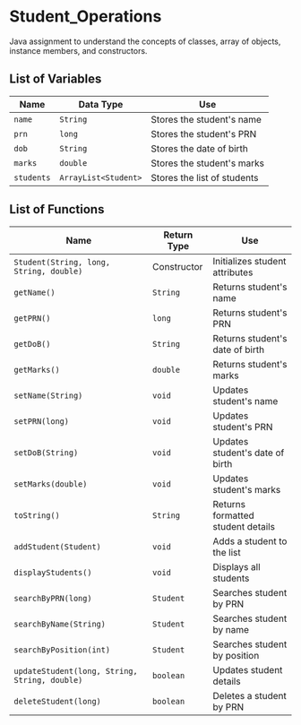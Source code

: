# Student_Operations
Java assignment to understand the concepts of classes, array of objects, instance members, and constructors.

## List of Variables

| Name     | Data Type         | Use                         |
|----------|------------------|-----------------------------|
| `name`   | `String`         | Stores the student's name  |
| `prn`    | `long`           | Stores the student's PRN   |
| `dob`    | `String`         | Stores the date of birth   |
| `marks`  | `double`         | Stores the student's marks |
| `students` | `ArrayList<Student>` | Stores the list of students |

## List of Functions

| Name                | Return Type  | Use                                  |
|---------------------|-------------|--------------------------------------|
| `Student(String, long, String, double)` | Constructor | Initializes student attributes |
| `getName()`        | `String`     | Returns student's name              |
| `getPRN()`         | `long`       | Returns student's PRN               |
| `getDoB()`         | `String`     | Returns student's date of birth     |
| `getMarks()`       | `double`     | Returns student's marks             |
| `setName(String)`  | `void`       | Updates student's name              |
| `setPRN(long)`     | `void`       | Updates student's PRN               |
| `setDoB(String)`   | `void`       | Updates student's date of birth     |
| `setMarks(double)` | `void`       | Updates student's marks             |
| `toString()`       | `String`     | Returns formatted student details   |
| `addStudent(Student)` | `void`    | Adds a student to the list          |
| `displayStudents()` | `void`      | Displays all students               |
| `searchByPRN(long)` | `Student`   | Searches student by PRN             |
| `searchByName(String)` | `Student` | Searches student by name            |
| `searchByPosition(int)` | `Student` | Searches student by position        |
| `updateStudent(long, String, String, double)` | `boolean` | Updates student details |
| `deleteStudent(long)` | `boolean` | Deletes a student by PRN            |


